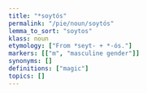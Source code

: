 ```yaml
---
title: "*soytós"
permalink: "/pie/noun/soytós"
lemma_to_sort: "soytos"
klass: noun
etymology: ["From *seyt- +‎ *-ós."]
markers: [["m", "masculine gender"]]
synonyms: []
definitions: ["magic"]
topics: []
---
```

